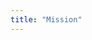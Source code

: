 ```yaml
---
title: "Mission"
---
```


<!-- TODO: Needs to fill this -->

<!-- ## TL;DR
I am motivated to enable AI models to run faster, more efficiently, and.

## Research Motivation -->